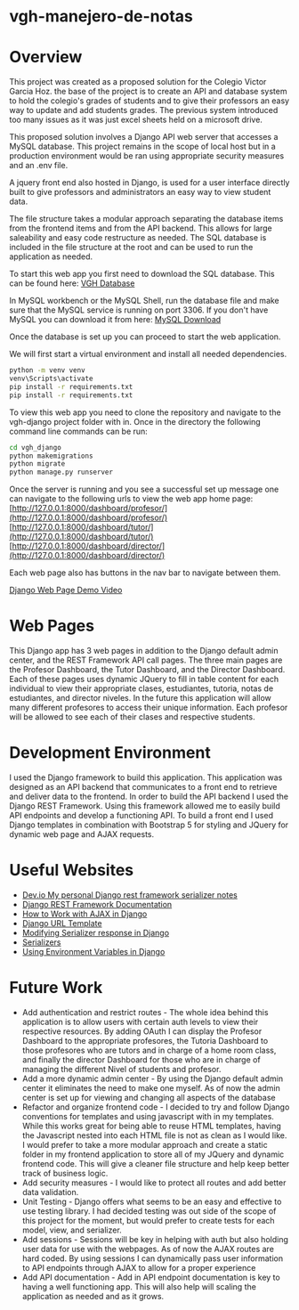 # vgh-manejero-de-notas

# Overview

This project was created as a proposed solution for the Colegio Victor Garcia Hoz. 
the base of the project is to create an API and database system to hold the colegio's grades of students
and to give their professors an easy way to update and add students grades.
The previous system introduced too many issues as it was just excel sheets held on a microsoft drive. 

This proposed solution involves a Django API web server that accesses a MySQL database. This project remains in the scope of local host but in a production environment would be ran using appropriate security measures and an .env file. 

A jquery front end also hosted in Django, is used for a user interface directly built to give professors and administrators an easy way to view student data. 

The file structure takes a modular approach separating the database items from the frontend items and from the API backend. This allows for large saleability and easy code restructure as needed. The SQL database is included in the file structure at the root and can be used to run the application as needed.

To start this web app you first need to download the SQL database. This can be found here:
[VGH Database](./VGH-Database-Backup.sql)

In MySQL workbench or the MySQL Shell, run the database file and make sure that the MySQL service is running on port 3306. If you don't have MySQL you can download it from here:
[MySQL Download](https://dev.mysql.com/downloads/workbench/)

Once the database is set up you can proceed to start the web application. 

We will first start a virtual environment and install all needed dependencies. 

```bash
python -m venv venv
venv\Scripts\activate
pip install -r requirements.txt
pip install -r requirements.txt
```

To view this web app you need to clone the repository and navigate to the vgh-django project folder with in. Once in the directory the following command line commands can be run:

```bash
cd vgh_django
python makemigrations
python migrate
python manage.py runserver
```


Once the server is running and you see a successful set up message one can navigate to the following urls to view the web app home page:
[http://127.0.0.1:8000/dashboard/profesor/](http://127.0.0.1:8000/dashboard/profesor/)
[http://127.0.0.1:8000/dashboard/tutor/](http://127.0.0.1:8000/dashboard/tutor/)
[http://127.0.0.1:8000/dashboard/director/](http://127.0.0.1:8000/dashboard/director/)

Each web page also has buttons in the nav bar to navigate between them.


[Django Web Page Demo Video](https://youtu.be/y7p1fFGeZ58)

# Web Pages

This Django app has 3 web pages in addition to the Django default admin center, and the REST Framework API call pages. The three main pages are the Profesor Dashboard, the Tutor Dashboard, and the Director Dashboard. Each of these pages uses dynamic JQuery to fill in table content for each individual to view their appropriate clases, estudiantes, tutoria, notas de estudiantes, and director niveles. In the future this application will allow many different profesores to access their unique information. Each profesor will be allowed to see each of their clases and respective students. 

# Development Environment

I used the Django framework to build this application. This application was designed as an API backend that communicates to a front end to retrieve and deliver data to the frontend. In order to build the API backend I used the Django REST Framework. Using this framework allowed me to easily build API endpoints and develop a functioning API. 
To build a front end I used Django templates in combination with Bootstrap 5 for styling and JQuery for dynamic web page and AJAX requests. 

# Useful Websites

* [Dev.io My personal Django rest framework serializer notes](https://dev.to/abdenasser/my-personal-django-rest-framework-serializer-notes-2i22)
* [Django REST Framework Documentation](https://www.django-rest-framework.org/)
* [How to Work with AJAX in Django](https://www.pluralsight.com/guides/work-with-ajax-django)
* [Django URL Template](https://www.askpython.com/django/django-url-template)
* [Modifying Serializer response in Django](https://forum.djangoproject.com/t/modifying-serializer-response-in-django-rest-framework/18993/5)
* [Serializers](https://www.django-rest-framework.org/api-guide/serializers/)
* [Using Environment Variables in Django](https://codinggear.blog/django-environment-variables/)

# Future Work

* Add authentication and restrict routes - The whole idea behind this application is to allow users with certain auth levels to view their respective resources. By adding OAuth I can display the Profesor Dashboard to the appropriate profesores, the Tutoria Dashboard to those profesores who are tutors and in charge of a home room class, and finally the director Dashboard for those who are in charge of managing the different Nivel of students and profesor.  
* Add a more dynamic admin center - By using the Django default admin center it eliminates the need to make one myself. As of now the admin center is set up for viewing and changing all aspects of the database 
* Refactor and organize frontend code - I decided to try and follow Django conventions for templates and using javascript with in my templates. While this works great for being able to reuse HTML templates, having the Javascript nested into each HTML file is not as clean as I would like. I would prefer to take a more modular approach and create a static folder in my frontend application to store all of my JQuery and dynamic frontend code. This will give a cleaner file structure and help keep better track of business logic. 
* Add security measures - I would like to protect all routes and add better data validation.
* Unit Testing - Django offers what seems to be an easy and effective to use testing library. I had decided testing was out side of the scope of this project for the moment, but would prefer to create tests for each model, view, and serializer. 
* Add sessions - Sessions will be key in helping with auth but also holding user data for use with the webpages. As of now the AJAX routes are hard coded. By using sessions I can dynamically pass user information to API endpoints through AJAX to allow for a proper experience
* Add API documentation - Add in API endpoint documentation is key to having a well functioning app. This will also help will scaling the application as needed and as it grows. 
